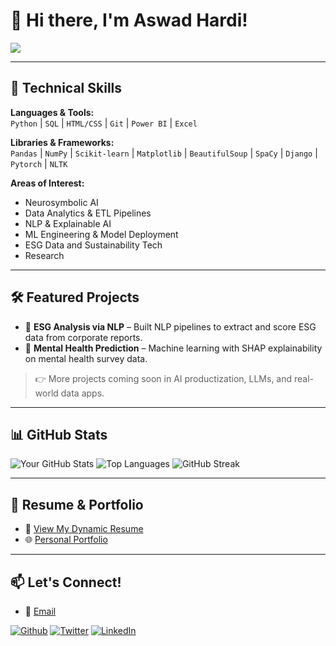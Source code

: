 # 👋 Hi there, I'm Aswad Hardi!

 <img src="https://appinventiv.com/wp-content/uploads/2021/12/data-science-process.jpg"  />

---

## 🧠 Technical Skills

**Languages & Tools:**  
`Python` | `SQL` | `HTML/CSS` | `Git` | `Power BI` | `Excel`

**Libraries & Frameworks:**  
`Pandas` | `NumPy` | `Scikit-learn` | `Matplotlib` | `BeautifulSoup` | `SpaCy` | `Django` | `Pytorch` | `NLTK` 

**Areas of Interest:**  
- Neurosymbolic AI
- Data Analytics & ETL Pipelines  
- NLP & Explainable AI   
- ML Engineering & Model Deployment  
- ESG Data and Sustainability Tech  
- Research

---

## 🛠 Featured Projects
- 🔎 **ESG Analysis via NLP** – Built NLP pipelines to extract and score ESG data from corporate reports.
- 🧠 **Mental Health Prediction** – Machine learning with SHAP explainability on mental health survey data.

> 👉 More projects coming soon in AI productization, LLMs, and real-world data apps.


---

## 📊 GitHub Stats

![Your GitHub Stats](https://github-readme-stats.vercel.app/api?username=aswadhardi&show_icons=true&theme=default) 
![Top Languages](https://github-readme-stats.vercel.app/api/top-langs/?username=aswadhardi&layout=compact)
![GitHub Streak](https://streak-stats.demolab.com/?user=aswadhardi&theme=default)

---

## 🧾 Resume & Portfolio

- 📄 [View My Dynamic Resume](https://yourwebsite.com/resume.pdf)  
- 🌐 [Personal Portfolio](https://yourwebsite.com)

---

## 📫 Let's Connect!
 - 📧  [Email](mailto:aswadhardi@yahoo.com)
  <p> <a href="https://github.com/aswadhardi" target="_blank"><img alt="Github" src="https://img.shields.io/badge/GitHub-%2312100E.svg?&style=for-the-badge&logo=Github&logoColor=white" /></a> <a href="https://twitter.com/aswadhardi" target="_blank"><img alt="Twitter" src="https://img.shields.io/badge/twitter-%231DA1F2.svg?&style=for-the-badge&logo=twitter&logoColor=white" /></a> <a href="https://www.linkedin.com/in/aswadhardi" target="_blank"><img alt="LinkedIn" src="https://img.shields.io/badge/linkedin-%230077B5.svg?&style=for-the-badge&logo=linkedin&logoColor=white" /></a> 
</p>
